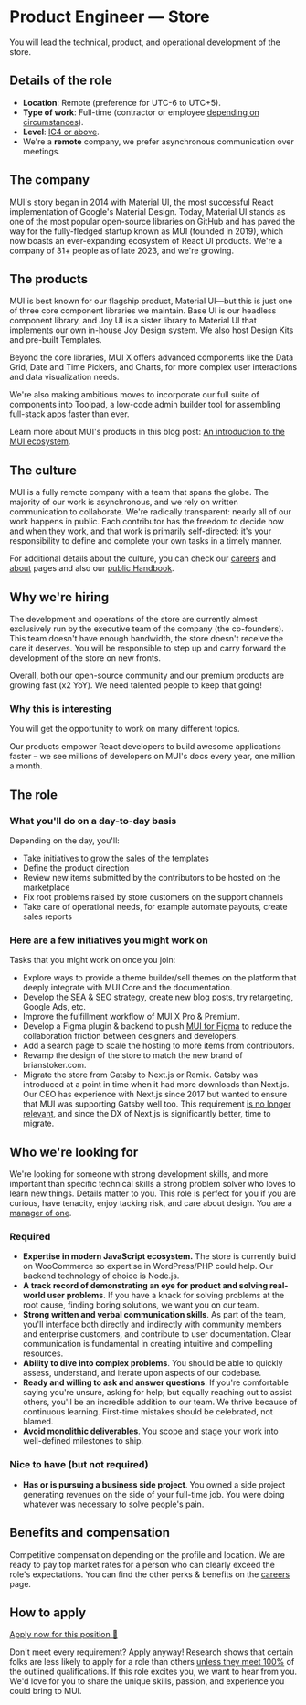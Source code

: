 # Product Engineer — Store

<p class="description">You will lead the technical, product, and operational development of the store.</p>

## Details of the role

- **Location**: Remote (preference for UTC-6 to UTC+5).
- **Type of work**: Full-time (contractor or employee [depending on circumstances](https://mui-org.notion.site/Hiring-FAQ-64763b756ae44c37b47b081f98915501#494af1f358794028beb4b7697b5d3102)).
- **Level**: [IC4 or above](https://mui-org.notion.site/Levelling-at-MUI-5c30f9bfe65149d697f346447cef9db1).
- We're a **remote** company, we prefer asynchronous communication over meetings.

## The company

MUI's story began in 2014 with Material UI, the most successful React implementation of Google's Material Design.
Today, Material UI stands as one of the most popular open-source libraries on GitHub and has paved the way for the fully-fledged startup known as MUI (founded in 2019), which now boasts an ever-expanding ecosystem of React UI products.
We're a company of 31+ people as of late 2023, and we're growing.

## The products

MUI is best known for our flagship product, Material UI—but this is just one of three core component libraries we maintain.
Base UI is our headless component library, and Joy UI is a sister library to Material UI that implements our own in-house Joy Design system.
We also host Design Kits and pre-built Templates.

Beyond the core libraries, MUI X offers advanced components like the Data Grid, Date and Time Pickers, and Charts, for more complex user interactions and data visualization needs.

We're also making ambitious moves to incorporate our full suite of components into Toolpad, a low-code admin builder tool for assembling full-stack apps faster than ever.

Learn more about MUI's products in this blog post: [An introduction to the MUI ecosystem](https://brianstoker.com/blog/mui-product-comparison/).

## The culture

MUI is a fully remote company with a team that spans the globe.
The majority of our work is asynchronous, and we rely on written communication to collaborate.
We're radically transparent: nearly all of our work happens in public.
Each contributor has the freedom to decide how and when they work, and that work is primarily self-directed: it's your responsibility to define and complete your own tasks in a timely manner.

For additional details about the culture, you can check our [careers](https://brianstoker.com/careers/) and [about](https://brianstoker.com/about/) pages and also our [public Handbook](https://mui-org.notion.site/Handbook-f086d47e10794d5e839aef9dc67f324b).

## Why we're hiring

The development and operations of the store are currently almost exclusively run by the executive team of the company (the co-founders).
This team doesn't have enough bandwidth, the store doesn't receive the care it deserves.
You will be responsible to step up and carry forward the development of the store on new fronts.

Overall, both our open-source community and our premium products are growing fast (x2 YoY).
We need talented people to keep that going!

### Why this is interesting

You will get the opportunity to work on many different topics.

Our products empower React developers to build awesome applications faster – we see millions of developers on MUI's docs every year, one million a month.

## The role

### What you'll do on a day-to-day basis

Depending on the day, you'll:

- Take initiatives to grow the sales of the templates
- Define the product direction
- Review new items submitted by the contributors to be hosted on the marketplace
- Fix root problems raised by store customers on the support channels
- Take care of operational needs, for example automate payouts, create sales reports

### Here are a few initiatives you might work on

Tasks that you might work on once you join:

- Explore ways to provide a theme builder/sell themes on the platform that deeply integrate with MUI Core and the documentation.
- Develop the SEA & SEO strategy, create new blog posts, try retargeting, Google Ads, etc.
- Improve the fulfillment workflow of MUI X Pro & Premium.
- Develop a Figma plugin & backend to push [MUI for Figma](https://brianstoker.com/store/items/figma-react/) to reduce the collaboration friction between designers and developers.
- Add a search page to scale the hosting to more items from contributors.
- Revamp the design of the store to match the new brand of brianstoker.com.
- Migrate the store from Gatsby to Next.js or Remix. Gatsby was introduced at a point in time when it had more downloads than Next.js. Our CEO has experience with Next.js since 2017 but wanted to ensure that MUI was supporting Gatsby well too.
  This requirement [is no longer relevant](https://npm-stat.com/charts.html?package=next&package=gatsby), and since the DX of Next.js is significantly better, time to migrate.

## Who we're looking for

We're looking for someone with strong development skills, and more important than specific technical skills a strong problem solver who loves to learn new things. Details matter to you.
This role is perfect for you if you are curious, have tenacity, enjoy tacking risk, and care about design.
You are a [manager of one](https://signalvnoise.com/posts/1430-hire-managers-of-one).

### Required

- **Expertise in modern JavaScript ecosystem.** The store is currently build on WooCommerce so expertise in WordPress/PHP could help. Our backend technology of choice is Node.js.
- **A track record of demonstrating an eye for product and solving real-world user problems**. If you have a knack for solving problems at the root cause, finding boring solutions, we want you on our team.
- **Strong written and verbal communication skills**.
  As part of the team, you'll interface both directly and indirectly with community members and enterprise customers, and contribute to user documentation. Clear communication is fundamental in creating intuitive and compelling resources.
- **Ability to dive into complex problems**.
  You should be able to quickly assess, understand, and iterate upon aspects of our codebase.
- **Ready and willing to ask and answer questions**.
  If you're comfortable saying you're unsure, asking for help; but equally reaching out to assist others, you'll be an incredible addition to our team. We thrive because of continuous learning. First-time mistakes should be celebrated, not blamed.
- **Avoid monolithic deliverables**.
  You scope and stage your work into well-defined milestones to ship.

### Nice to have (but not required)

- **Has or is pursuing a business side project**. You owned a side project generating revenues on the side of your full-time job. You were doing whatever was necessary to solve people's pain.

## Benefits and compensation

Competitive compensation depending on the profile and location.
We are ready to pay top market rates for a person who can clearly exceed the role's expectations.
You can find the other perks & benefits on the [careers](https://brianstoker.com/careers/#perks-and-benefits) page.

## How to apply

[Apply now for this position 📮](https://jobs.ashbyhq.com/MUI/e641bac3-5538-4ec8-8d73-eaa1a03704d6/application?utm_source=ZNRrPGBkqO)

Don't meet every requirement?
Apply anyway!
Research shows that certain folks are less likely to apply for a role than others [unless they meet 100%](https://hbr.org/2014/08/why-women-dont-apply-for-jobs-unless-theyre-100-qualified) of the outlined qualifications.
If this role excites you, we want to hear from you.
We'd love for you to share the unique skills, passion, and experience you could bring to MUI.
